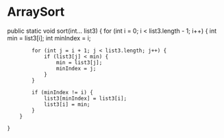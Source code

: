 # ArraySort




public static void sort(int... list3)
    {
        for (int i = 0; i < list3.length - 1; i++) {
            int min = list3[i];
            int minIndex = i;
            
            for (int j = i + 1; j < list3.length; j++) {
                if (list3[j] < min) {
                    min = list3[j];
                    minIndex = j;
                }
            }

            if (minIndex != i) {
                list3[minIndex] = list3[i];
                list3[i] = min;
            }
        }

    }
